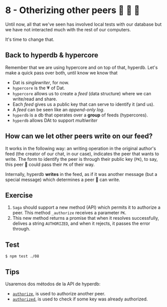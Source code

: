 # 8 - Otherizing other peers :horse: :hamster: :rabbit:

Until now, all that we've seen has involved local tests with our database but
we have not interacted much with the rest of our computers.

It's time to change that.

## Back to hyperdb & hypercore

Remember that we are using hypercore and on top of that, hyperdb. Let's make
a quick pass over both, until know we know that

- Dat is _singlewriter_, for now.
- `hypercore` is the :heartpulse: of Dat.
- `hypercore` allows us to create a _feed_ (data structure) where we can write/read and share. 
- Each _feed_ gives us a public key that can serve to identify it (and us). 
- A _feed_ can be seen like an _append-only log_.
- `hyperdb` is a db that operates over a **group** of feeds (hypercores).
- `hyperdb` allows DAt to support _multiwriter_

## How can we let other peers write on our feed? 

It works in the following way: an writing operation in the original author's
feed (the creator of our chat, in our case), indicates the peer that wants to
write. The form to identify the peer is through their public key (`PK`), to
say, this peer :horse: could pass their `PK` of their way. 

Internally, hyperdb **writes** in the feed, as if it was another message (but
a special message) which determines a peer :horse: can write.

## Exercise

1. `Saga` should support a new method (API) which permits it to authorize a peer. This method `_authorize` receives a parameter `PK`. 
2. This new method returns a promise that when it resolves successfully,
   delives a string `AUTHORIZED`, and when it rejects, it passes the error
through.

## Test

```
$ npm test ./08
```

## Tips

Usaremos dos métodos de la API de hyperdb:

- [`authorize`](/hyperdb#dbauthorizekey-callback), is used to authorize another peer.
- [`authorized`](/hyperdb#dbauthorizedkey-callback), is used to check if some key was already authorized.



